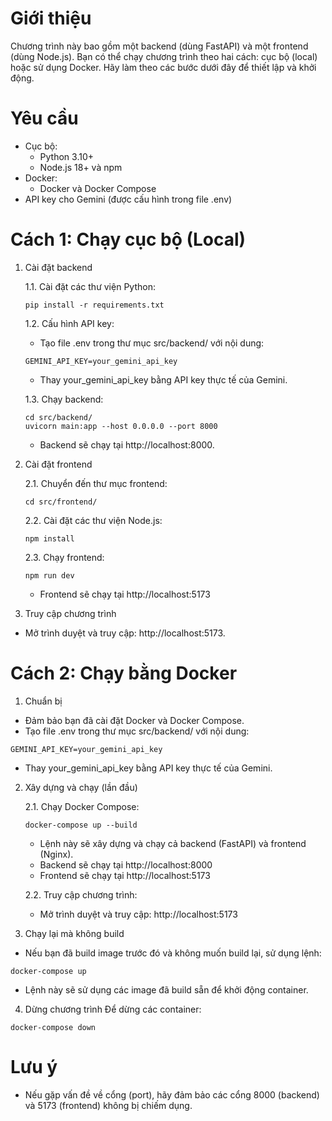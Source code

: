 # Giới thiệu
Chương trình này bao gồm một backend (dùng FastAPI) và một frontend (dùng Node.js). Bạn có thể chạy chương trình theo hai cách: cục bộ (local) hoặc sử dụng Docker. Hãy làm theo các bước dưới đây để thiết lập và khởi động.

# Yêu cầu
- Cục bộ:
  - Python 3.10+
  - Node.js 18+ và npm
- Docker:
  - Docker và Docker Compose
- API key cho Gemini (được cấu hình trong file .env)

# Cách 1: Chạy cục bộ (Local)
1. Cài đặt backend
   
   1.1. Cài đặt các thư viện Python:

   ```
   pip install -r requirements.txt
   ```
 
   1.2. Cấu hình API key:
   - Tạo file .env trong thư mục src/backend/ với nội dung:

   ```
   GEMINI_API_KEY=your_gemini_api_key
   ```
   - Thay your_gemini_api_key bằng API key thực tế của Gemini.

   1.3. Chạy backend:

   ```
   cd src/backend/
   uvicorn main:app --host 0.0.0.0 --port 8000
   ```

   - Backend sẽ chạy tại http://localhost:8000.

2. Cài đặt frontend

   2.1. Chuyển đến thư mục frontend:

   ```
   cd src/frontend/
   ```

   2.2. Cài đặt các thư viện Node.js:

   ```
   npm install
   ```

   2.3. Chạy frontend:

   ```
   npm run dev
   ```

   - Frontend sẽ chạy tại http://localhost:5173

3. Truy cập chương trình
- Mở trình duyệt và truy cập: http://localhost:5173.

# Cách 2: Chạy bằng Docker
1. Chuẩn bị
- Đảm bảo bạn đã cài đặt Docker và Docker Compose.
- Tạo file .env trong thư mục src/backend/ với nội dung:

```
GEMINI_API_KEY=your_gemini_api_key
```
- Thay your_gemini_api_key bằng API key thực tế của Gemini.

2. Xây dựng và chạy (lần đầu)
   
   2.1. Chạy Docker Compose:

   ```
   docker-compose up --build
   ```

   - Lệnh này sẽ xây dựng và chạy cả backend (FastAPI) và frontend (Nginx).
   - Backend sẽ chạy tại http://localhost:8000
   - Frontend sẽ chạy tại http://localhost:5173

   2.2. Truy cập chương trình:
   - Mở trình duyệt và truy cập: http://localhost:5173

3. Chạy lại mà không build
- Nếu bạn đã build image trước đó và không muốn build lại, sử dụng lệnh:
```
docker-compose up
```
- Lệnh này sẽ sử dụng các image đã build sẵn để khởi động container.

4. Dừng chương trình
Để dừng các container:

```
docker-compose down
```

# Lưu ý
- Nếu gặp vấn đề về cổng (port), hãy đảm bảo các cổng 8000 (backend) và 5173 (frontend) không bị chiếm dụng.
